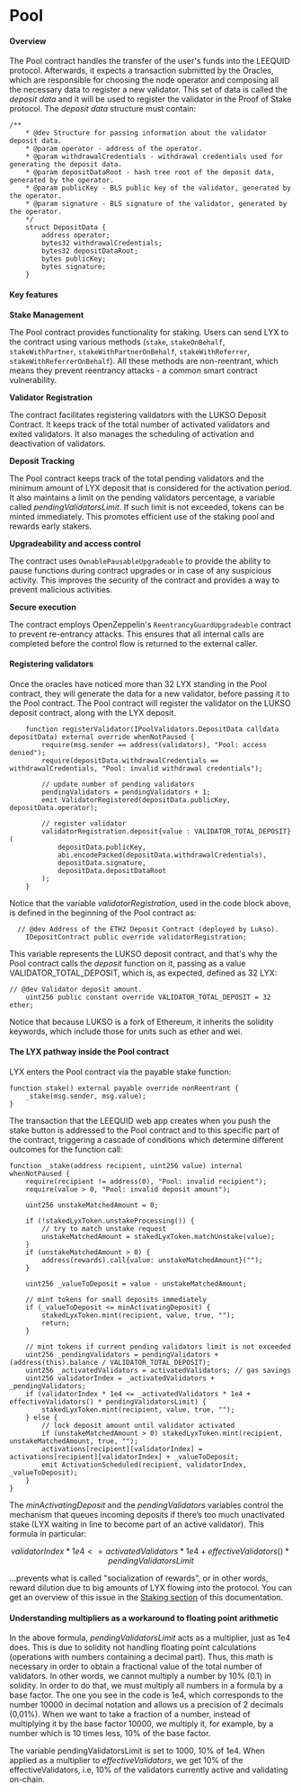 # Pool

#### Overview

The Pool contract handles the transfer of the user's funds into the LEEQUID protocol. Afterwards, it expects a transaction submitted by the Oracles, which are responsible for choosing the node operator and composing all the necessary data to register a new validator. This set of data is called the _deposit data_ and it will be used to register the validator in the Proof of Stake protocol. The _deposit data_ structure must contain:

```solidity
/**
    * @dev Structure for passing information about the validator deposit data.
    * @param operator - address of the operator.
    * @param withdrawalCredentials - withdrawal credentials used for generating the deposit data.
    * @param depositDataRoot - hash tree root of the deposit data, generated by the operator.
    * @param publicKey - BLS public key of the validator, generated by the operator.
    * @param signature - BLS signature of the validator, generated by the operator.
    */
    struct DepositData {
        address operator;
        bytes32 withdrawalCredentials;
        bytes32 depositDataRoot;
        bytes publicKey;
        bytes signature;
    }
```

#### Key features

**Stake Management**

The Pool contract provides functionality for staking. Users can send LYX to the contract using various methods (`stake`, `stakeOnBehalf`, `stakeWithPartner`, `stakeWithPartnerOnBehalf`, `stakeWithReferrer`, `stakeWithReferrerOnBehalf`). All these methods are non-reentrant, which means they prevent reentrancy attacks - a common smart contract vulnerability.

**Validator Registration**

The contract facilitates registering validators with the LUKSO Deposit Contract. It keeps track of the total number of activated validators and exited validators. It also manages the scheduling of activation and deactivation of validators.

**Deposit Tracking**

The Pool contract keeps track of the total pending validators and the minimum amount of LYX deposit that is considered for the activation period. It also maintains a limit on the pending validators percentage, a variable called _pendingValidatorsLimit_. If such limit is not exceeded, tokens can be minted immediately. This promotes efficient use of the staking pool and rewards early stakers.

**Upgradeability and access control**

The contract uses `OwnablePausableUpgradeable` to provide the ability to pause functions during contract upgrades or in case of any suspicious activity. This improves the security of the contract and provides a way to prevent malicious activities.

**Secure execution**

The contract employs OpenZeppelin's `ReentrancyGuardUpgradeable` contract to prevent re-entrancy attacks. This ensures that all internal calls are completed before the control flow is returned to the external caller.

#### Registering validators

Once the oracles have noticed more than 32 LYX standing in the Pool contract, they will generate the data for a new validator, before passing it to the Pool contract. The Pool contract will register the validator on the LUKSO deposit contract, along with the LYX deposit.&#x20;

```solidity
    function registerValidator(IPoolValidators.DepositData calldata depositData) external override whenNotPaused {
        require(msg.sender == address(validators), "Pool: access denied");
        require(depositData.withdrawalCredentials == withdrawalCredentials, "Pool: invalid withdrawal credentials");

        // update number of pending validators
        pendingValidators = pendingValidators + 1;
        emit ValidatorRegistered(depositData.publicKey, depositData.operator);

        // register validator
        validatorRegistration.deposit{value : VALIDATOR_TOTAL_DEPOSIT}(
            depositData.publicKey,
            abi.encodePacked(depositData.withdrawalCredentials),
            depositData.signature,
            depositData.depositDataRoot
        );
    }
```

Notice that the variable _validatorRegistration_, used in the code block above, is defined in the beginning of the Pool contract as:

```solidity
  // @dev Address of the ETH2 Deposit Contract (deployed by Lukso).
    IDepositContract public override validatorRegistration;
```

This variable represents the LUKSO deposit contract, and that's why the Pool contract calls the _deposit_ function on it, passing as a value VALIDATOR\_TOTAL\_DEPOSIT, which is, as expected, defined as 32 LYX:

```solidity
// @dev Validator deposit amount.
    uint256 public constant override VALIDATOR_TOTAL_DEPOSIT = 32 ether;
```

Notice that because LUKSO is a fork of Ethereum, it inherits the solidity keywords, which include those for units such as ether and wei.

#### The LYX pathway inside the Pool contract

LYX enters the Pool contract via the payable stake function:

```solidity
function stake() external payable override nonReentrant {
    _stake(msg.sender, msg.value);
}
```

The transaction that the LEEQUID web app creates when you push the stake button is addressed to the Pool contract and to this specific part of the contract, triggering a cascade of conditions which determine different outcomes for the function call:

```solidity
function _stake(address recipient, uint256 value) internal whenNotPaused {
    require(recipient != address(0), "Pool: invalid recipient");
    require(value > 0, "Pool: invalid deposit amount");

    uint256 unstakeMatchedAmount = 0;

    if (!stakedLyxToken.unstakeProcessing()) {
        // try to match unstake request
        unstakeMatchedAmount = stakedLyxToken.matchUnstake(value);
    }
    if (unstakeMatchedAmount > 0) {
        address(rewards).call{value: unstakeMatchedAmount}("");
    }

    uint256 _valueToDeposit = value - unstakeMatchedAmount;

    // mint tokens for small deposits immediately
    if (_valueToDeposit <= minActivatingDeposit) {
        stakedLyxToken.mint(recipient, value, true, "");
        return;
    }

    // mint tokens if current pending validators limit is not exceeded
    uint256 _pendingValidators = pendingValidators + (address(this).balance / VALIDATOR_TOTAL_DEPOSIT);
    uint256 _activatedValidators = activatedValidators; // gas savings
    uint256 validatorIndex = _activatedValidators + _pendingValidators;
    if (validatorIndex * 1e4 <= _activatedValidators * 1e4 + effectiveValidators() * pendingValidatorsLimit) {
        stakedLyxToken.mint(recipient, value, true, "");
    } else {
        // lock deposit amount until validator activated
        if (unstakeMatchedAmount > 0) stakedLyxToken.mint(recipient, unstakeMatchedAmount, true, "");
        activations[recipient][validatorIndex] = activations[recipient][validatorIndex] + _valueToDeposit;
        emit ActivationScheduled(recipient, validatorIndex, _valueToDeposit);
    }
}
```

The _minActivatingDeposit_ and the _pendingValidators_ variables control the mechanism that queues incoming deposits if there’s too much unactivated stake (LYX waiting in line to become part of an active validator). This formula in particular:

$$
validatorIndex * 1e4 <= activatedValidators * 1e4 + effectiveValidators() * pendingValidatorsLimit
$$

...prevents what is called "socialization of rewards", or in other words, reward dilution due to big amounts of LYX flowing into the protocol. You can get an overview of this issue in the [Staking section](../../staking/potential-wait-times-while-staking.md) of this documentation.

#### Understanding multipliers as a workaround to floating point arithmetic

In the above formula, _pendingValidatorsLimit_ acts as a multiplier, just as 1e4 does. This is due to solidity not handling floating point calculations (operations with numbers containing a decimal part). Thus, this math is necessary in order to obtain a fractional value of the total number of validators. In other words, we cannot multiply a number by 10% (0.1) in solidity. In order to do that, we must multiply all numbers in a formula by a base factor. The one you see in the code is 1e4, which corresponds to the number 10000 in decimal notation and allows us a precision of 2 decimals (0,01%). When we want to take a fraction of a number, instead of multiplying it by the base factor 10000, we multiply it, for example, by a number which is 10 times less, 10% of the base factor.&#x20;

The variable pendingValidatorsLimit is set to 1000, 10% of 1e4. When applied as a multiplier to _effectiveValidators_, we get 10% of the effectiveValidators, i.e, 10% of the validators currently active and validating on-chain.&#x20;
